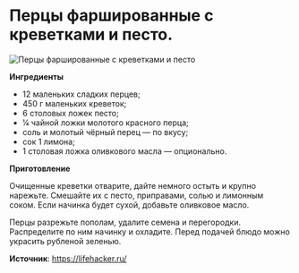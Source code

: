 # Перцы фаршированные с креветками и песто.

![Перцы фаршированные с креветками и песто](/images/Kulinar/Second/perec-farsh-krevetka-pesto.jpg 'Перцы фаршированные с креветками и песто')

**Ингредиенты**

- 12 маленьких сладких перцев;
- 450 г маленьких креветок;
- 6 столовых ложек песто;
- ¼ чайной ложки молотого красного перца;
- соль и молотый чёрный перец — по вкусу;
- сок 1 лимона;
- 1 столовая ложка оливкового масла — опционально.

**Приготовление**

Очищенные креветки отварите, дайте немного остыть и крупно нарежьте. Смешайте их с песто, приправами, солью и лимонным соком. Если начинка будет сухой, добавьте оливковое масло.

Перцы разрежьте пополам, удалите семена и перегородки. Распределите по ним начинку и охладите. Перед подачей блюдо можно украсить рубленой зеленью.

**Источник**: https://lifehacker.ru/
